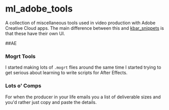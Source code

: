 # ml_adobe_tools
A collection of miscellaneous tools used in video production with Adobe Creative Cloud apps. The main difference between this and [kbar_snippets](https://github.com/foughtthelaw/kbar_snippets) is that these have their own UI.

##AE
### Mogrt Tools
I started making lots of `.mogrt` flies around the same time I started trying to get serious about learning to write scripts for After Effects.

### Lots o' Comps
For when the producer in your life emails you a list of deliverable sizes and you'd rather just copy and paste the details.

<!-- ##PR
###PR Tools
Premiere Pro is obnoxcious in that there's no ScriptUI support and the only way to run ExtendScript these days is via a CEP panel. As such, there's only 1 panel herebut I keep jamming more functionality into it as the need arises or when I want to learn something new. -->

